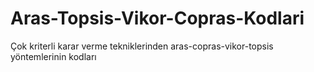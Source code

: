# Aras-Topsis-Vikor-Copras-Kodlari
 Çok kriterli karar verme tekniklerinden aras-copras-vikor-topsis yöntemlerinin kodları
